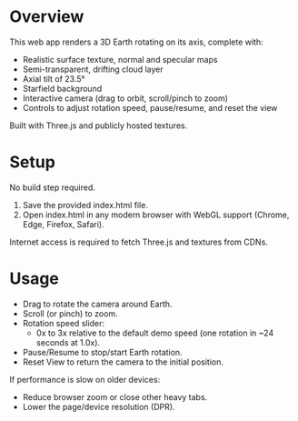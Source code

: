 # Overview
This web app renders a 3D Earth rotating on its axis, complete with:
- Realistic surface texture, normal and specular maps
- Semi-transparent, drifting cloud layer
- Axial tilt of 23.5°
- Starfield background
- Interactive camera (drag to orbit, scroll/pinch to zoom)
- Controls to adjust rotation speed, pause/resume, and reset the view

Built with Three.js and publicly hosted textures.

# Setup
No build step required.

1. Save the provided index.html file.
2. Open index.html in any modern browser with WebGL support (Chrome, Edge, Firefox, Safari).

Internet access is required to fetch Three.js and textures from CDNs.

# Usage
- Drag to rotate the camera around Earth.
- Scroll (or pinch) to zoom.
- Rotation speed slider:
  - 0x to 3x relative to the default demo speed (one rotation in ~24 seconds at 1.0x).
- Pause/Resume to stop/start Earth rotation.
- Reset View to return the camera to the initial position.

If performance is slow on older devices:
- Reduce browser zoom or close other heavy tabs.
- Lower the page/device resolution (DPR).